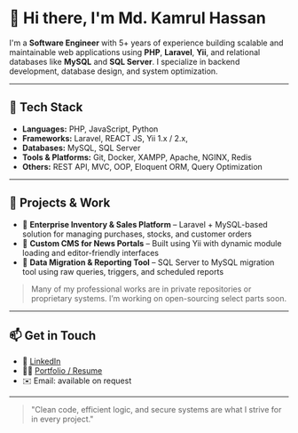 # 👋 Hi there, I'm Md. Kamrul Hassan

I'm a **Software Engineer** with 5+ years of experience building scalable and maintainable web applications using **PHP**, **Laravel**, **Yii**, and relational databases like **MySQL** and **SQL Server**. I specialize in backend development, database design, and system optimization.

---

## 🔧 Tech Stack

- **Languages:** PHP, JavaScript, Python
- **Frameworks:** Laravel, REACT JS, Yii 1.x / 2.x, 
- **Databases:** MySQL, SQL Server
- **Tools & Platforms:** Git, Docker, XAMPP, Apache, NGINX, Redis
- **Others:** REST API, MVC, OOP, Eloquent ORM, Query Optimization

---

## 🚀 Projects & Work

- 🔹 **Enterprise Inventory & Sales Platform** – Laravel + MySQL-based solution for managing purchases, stocks, and customer orders  
- 🔹 **Custom CMS for News Portals** – Built using Yii with dynamic module loading and editor-friendly interfaces  
- 🔹 **Data Migration & Reporting Tool** – SQL Server to MySQL migration tool using raw queries, triggers, and scheduled reports

> Many of my professional works are in private repositories or proprietary systems. I’m working on open-sourcing select parts soon.


<!--
---

## 📈 GitHub Stats

![Kamrul's GitHub stats](https://github-readme-stats.vercel.app/api?username=kamrulhassan&show_icons=true&theme=vue-dark&hide_rank=false)
-->
---

## 📫 Get in Touch

- 💼 [LinkedIn](https://www.linkedin.com/in/kamrul-dev-guy)
- 🧑‍💻 [Portfolio / Resume](#)
- ✉️ Email: available on request

---

> "Clean code, efficient logic, and secure systems are what I strive for in every project."

